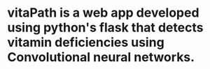 # vitaPath is a web app developed using python's flask that detects vitamin deficiencies using Convolutional neural networks.
